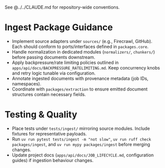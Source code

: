 See @../../CLAUDE.md for repository-wide conventions.

# Ingest Package Guidance

- Implement source adapters under `sources/` (e.g., Firecrawl, GitHub). Each
  should conform to ports/interfaces defined in `packages.core`.
- Handle normalization in dedicated modules (`normalizers/`, `chunkers/`) before
  passing documents downstream.
- Apply backpressure/rate limiting policies outlined in
  `apps/api/docs/BACKPRESSURE_RATELIMITING.md`. Keep concurrency knobs and retry
  logic tunable via configuration.
- Annotate ingested documents with provenance metadata (job IDs, namespaces).
- Coordinate with `packages/extraction` to ensure emitted document structures
  contain necessary fields.

# Testing & Quality

- Place tests under `tests/ingest/` mirroring source modules. Include fixtures
  for representative payloads.
- Run `uv run pytest tests/ingest -m "not slow"`, `uv run ruff check packages/ingest`,
  and `uv run mypy packages/ingest` before merging changes.
- Update project docs (`apps/api/docs/JOB_LIFECYCLE.md`, configuration guides) if
  ingestion behaviour changes.

